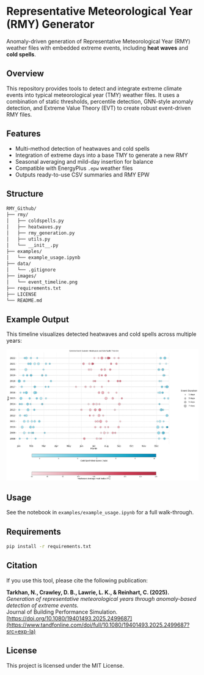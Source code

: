 # Representative Meteorological Year (RMY) Generator

Anomaly-driven generation of Representative Meteorological Year (RMY) weather files with embedded extreme events, including **heat waves** and **cold spells**.

## Overview

This repository provides tools to detect and integrate extreme climate events into typical meteorological year (TMY) weather files. It uses a combination of static thresholds, percentile detection, GNN-style anomaly detection, and Extreme Value Theory (EVT) to create robust event-driven RMY files.

## Features

- Multi-method detection of heatwaves and cold spells
- Integration of extreme days into a base TMY to generate a new RMY
- Seasonal averaging and mild-day insertion for balance
- Compatible with EnergyPlus `.epw` weather files
- Outputs ready-to-use CSV summaries and RMY EPW

## Structure

```
RMY_Github/
├── rmy/
│   ├── coldspells.py
│   ├── heatwaves.py
│   ├── rmy_generation.py
│   ├── utils.py
│   └── __init__.py
├── examples/
│   └── example_usage.ipynb
├── data/
│   └── .gitignore
├── images/
│   └── event_timeline.png
├── requirements.txt
├── LICENSE
└── README.md
```

## Example Output

This timeline visualizes detected heatwaves and cold spells across multiple years:

![Extreme Event Explorer Timeline](images/event_timeline.png)

## Usage

See the notebook in `examples/example_usage.ipynb` for a full walk-through.

## Requirements

```bash
pip install -r requirements.txt
```

## Citation

If you use this tool, please cite the following publication:

**Tarkhan, N., Crawley, D. B., Lawrie, L. K., & Reinhart, C. (2025).**  
*Generation of representative meteorological years through anomaly-based detection of extreme events.*  
Journal of Building Performance Simulation.  
[https://doi.org/10.1080/19401493.2025.2499687](https://www.tandfonline.com/doi/full/10.1080/19401493.2025.2499687?src=exp-la)

## License

This project is licensed under the MIT License.